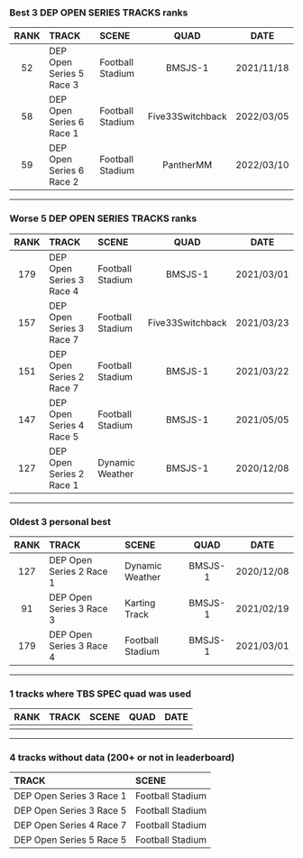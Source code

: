 ### Best 3 DEP OPEN SERIES TRACKS ranks
|RANK|TRACK|SCENE|QUAD|DATE|
|:---:|:---|:---|:---:|:---:|
|52|DEP Open Series 5 Race 3|Football Stadium|BMSJS-1|2021/11/18|
|58|DEP Open Series 6 Race 1|Football Stadium|Five33Switchback|2022/03/05|
|59|DEP Open Series 6 Race 2|Football Stadium|PantherMM|2022/03/10|
---
### Worse 5 DEP OPEN SERIES TRACKS ranks
|RANK|TRACK|SCENE|QUAD|DATE|
|:---:|:---|:---|:---:|:---:|
|179|DEP Open Series 3 Race 4|Football Stadium|BMSJS-1|2021/03/01|
|157|DEP Open Series 3 Race 7|Football Stadium|Five33Switchback|2021/03/23|
|151|DEP Open Series 2 Race 7|Football Stadium|BMSJS-1|2021/03/22|
|147|DEP Open Series 4 Race 5|Football Stadium|BMSJS-1|2021/05/05|
|127|DEP Open Series 2 Race 1|Dynamic Weather|BMSJS-1|2020/12/08|
---
### Oldest 3 personal best
|RANK|TRACK|SCENE|QUAD|DATE|
|:---:|:---|:---|:---:|:---:|
|127|DEP Open Series 2 Race 1|Dynamic Weather|BMSJS-1|2020/12/08|
|91|DEP Open Series 3 Race 3|Karting Track|BMSJS-1|2021/02/19|
|179|DEP Open Series 3 Race 4|Football Stadium|BMSJS-1|2021/03/01|
---
### 1 tracks where TBS SPEC quad was used
|RANK|TRACK|SCENE|QUAD|DATE|
|:---:|:---|:---|:---:|:---:|
||||||
---
### 4 tracks without data (200+ or not in leaderboard)
|TRACK|SCENE|
|:---|:---|
|DEP Open Series 3 Race 1|Football Stadium|
|DEP Open Series 3 Race 5|Football Stadium|
|DEP Open Series 4 Race 7|Football Stadium|
|DEP Open Series 5 Race 5|Football Stadium|
